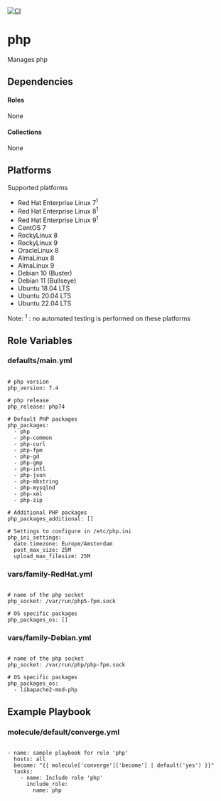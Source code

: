 [![CI](https://github.com/de-it-krachten/ansible-role-php/workflows/CI/badge.svg?event=push)](https://github.com/de-it-krachten/ansible-role-php/actions?query=workflow%3ACI)


# php

Manages php



## Dependencies

#### Roles
None

#### Collections
None

## Platforms

Supported platforms

- Red Hat Enterprise Linux 7<sup>1</sup>
- Red Hat Enterprise Linux 8<sup>1</sup>
- Red Hat Enterprise Linux 9<sup>1</sup>
- CentOS 7
- RockyLinux 8
- RockyLinux 9
- OracleLinux 8
- AlmaLinux 8
- AlmaLinux 9
- Debian 10 (Buster)
- Debian 11 (Bullseye)
- Ubuntu 18.04 LTS
- Ubuntu 20.04 LTS
- Ubuntu 22.04 LTS

Note:
<sup>1</sup> : no automated testing is performed on these platforms

## Role Variables
### defaults/main.yml
<pre><code>
# php version
php_version: 7.4

# php release
php_release: php74

# Default PHP packages
php_packages:
  - php
  - php-common
  - php-curl
  - php-fpm
  - php-gd
  - php-gmp
  - php-intl
  - php-json
  - php-mbstring
  - php-mysqlnd
  - php-xml
  - php-zip

# Additional PHP packages
php_packages_additional: []

# Settings to configure in /etc/php.ini
php_ini_settings:
  date.timezone: Europe/Amsterdam
  post_max_size: 25M
  upload_max_filesize: 25M
</pre></code>


### vars/family-RedHat.yml
<pre><code>
# name of the php socket
php_socket: /var/run/php5-fpm.sock

# OS specific packages
php_packages_os: []
</pre></code>

### vars/family-Debian.yml
<pre><code>
# name of the php socket
php_socket: /var/run/php/php-fpm.sock

# OS specific packages
php_packages_os:
  - libapache2-mod-php
</pre></code>



## Example Playbook
### molecule/default/converge.yml
<pre><code>
- name: sample playbook for role 'php'
  hosts: all
  become: "{{ molecule['converge']['become'] | default('yes') }}"
  tasks:
    - name: Include role 'php'
      include_role:
        name: php
</pre></code>
